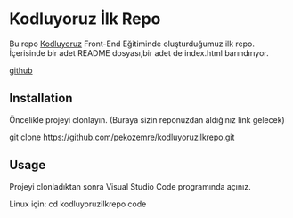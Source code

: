 # Kodluyoruz İlk Repo

Bu repo [Kodluyoruz](https://www.kodluyoruz.com) Front-End Eğitiminde oluşturduğumuz ilk repo. İçerisinde bir adet README dosyası,bir adet de index.html barındırıyor. 

[github](figures/github.png)

## Installation

Öncelikle projeyi clonlayın. (Buraya sizin reponuzdan aldığınız link gelecek)

git clone https://github.com/pekozemre/kodluyoruzilkrepo.git

## Usage

Projeyi clonladıktan sonra Visual Studio Code programında açınız.

Linux için:
cd kodluyoruzilkrepo
code